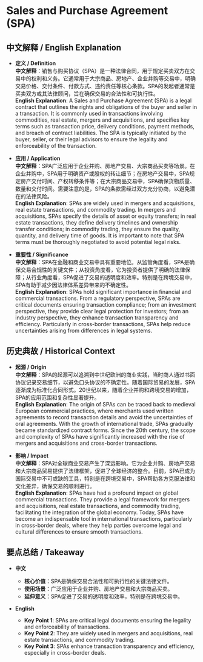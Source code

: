 # Sales and Purchase Agreement (SPA)

## 中文解释 / English Explanation

* **定义 / Definition**  
  **中文解释**：销售与购买协议（SPA）是一种法律合同，用于规定买卖双方在交易中的权利和义务。它通常用于大宗商品、房地产、企业并购等交易中，明确交易价格、交付条件、付款方式、违约责任等核心条款。SPA的发起者通常是买卖双方或其法律顾问，旨在确保交易的合法性和可执行性。  
  **English Explanation**: A Sales and Purchase Agreement (SPA) is a legal contract that outlines the rights and obligations of the buyer and seller in a transaction. It is commonly used in transactions involving commodities, real estate, mergers and acquisitions, and specifies key terms such as transaction price, delivery conditions, payment methods, and breach of contract liabilities. The SPA is typically initiated by the buyer, seller, or their legal advisors to ensure the legality and enforceability of the transaction.

* **应用 / Application**  
  **中文解释**：SPA广泛应用于企业并购、房地产交易、大宗商品买卖等场景。在企业并购中，SPA用于明确资产或股权的转让细节；在房地产交易中，SPA规定房产交付时间、产权转移条件等；在大宗商品交易中，SPA确保货物质量、数量和交付时间。需要注意的是，SPA的条款需经过双方充分协商，以避免潜在的法律风险。  
  **English Explanation**: SPAs are widely used in mergers and acquisitions, real estate transactions, and commodity trading. In mergers and acquisitions, SPAs specify the details of asset or equity transfers; in real estate transactions, they define delivery timelines and ownership transfer conditions; in commodity trading, they ensure the quality, quantity, and delivery time of goods. It is important to note that SPA terms must be thoroughly negotiated to avoid potential legal risks.

* **重要性 / Significance**  
  **中文解释**：SPA在金融和商业交易中具有重要地位。从监管角度看，SPA是确保交易合规性的关键文件；从投资角度看，它为投资者提供了明确的法律保障；从行业角度看，SPA促进了交易的透明度和效率。特别是在跨境交易中，SPA有助于减少因法律体系差异带来的不确定性。  
  **English Explanation**: SPAs hold significant importance in financial and commercial transactions. From a regulatory perspective, SPAs are critical documents ensuring transaction compliance; from an investment perspective, they provide clear legal protection for investors; from an industry perspective, they enhance transaction transparency and efficiency. Particularly in cross-border transactions, SPAs help reduce uncertainties arising from differences in legal systems.

## 历史典故 / Historical Context

* **起源 / Origin**  
  **中文解释**：SPA的起源可以追溯到中世纪欧洲的商业实践，当时商人通过书面协议记录交易细节，以避免口头协议的不确定性。随着国际贸易的发展，SPA逐渐成为标准化合同形式。20世纪以来，随着企业并购和跨境交易的增加，SPA的应用范围和复杂性显著提升。  
  **English Explanation**: The origin of SPAs can be traced back to medieval European commercial practices, where merchants used written agreements to record transaction details and avoid the uncertainties of oral agreements. With the growth of international trade, SPAs gradually became standardized contract forms. Since the 20th century, the scope and complexity of SPAs have significantly increased with the rise of mergers and acquisitions and cross-border transactions.

* **影响 / Impact**  
  **中文解释**：SPA对全球商业交易产生了深远影响。它为企业并购、房地产交易和大宗商品贸易提供了法律框架，促进了全球经济的整合。目前，SPA已成为国际交易中不可或缺的工具，特别是在跨境交易中，SPA帮助各方克服法律和文化差异，确保交易的顺利进行。  
  **English Explanation**: SPAs have had a profound impact on global commercial transactions. They provide a legal framework for mergers and acquisitions, real estate transactions, and commodity trading, facilitating the integration of the global economy. Today, SPAs have become an indispensable tool in international transactions, particularly in cross-border deals, where they help parties overcome legal and cultural differences to ensure smooth transactions.

## 要点总结 / Takeaway

* **中文**  
  - **核心价值**：SPA是确保交易合法性和可执行性的关键法律文件。  
  - **使用场景**：广泛应用于企业并购、房地产交易和大宗商品买卖。  
  - **延伸意义**：SPA促进了交易的透明度和效率，特别是在跨境交易中。  

* **English**  
  - **Key Point 1**: SPAs are critical legal documents ensuring the legality and enforceability of transactions.  
  - **Key Point 2**: They are widely used in mergers and acquisitions, real estate transactions, and commodity trading.  
  - **Key Point 3**: SPAs enhance transaction transparency and efficiency, especially in cross-border deals.